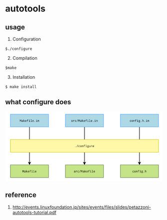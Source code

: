 # autotools

## usage

1. Configuration

```
$./configure
```

2. Compilation

```
$make
```

3. Installation

```
$ make install
```

## what configure does


![Image](what_configure_does.png)

## reference
1. http://events.linuxfoundation.jp/sites/events/files/slides/petazzoni-autotools-tutorial.pdf
